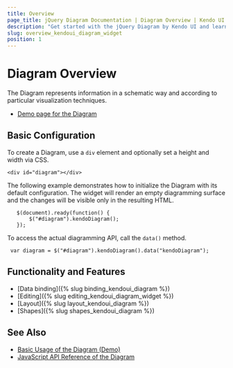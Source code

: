 ```yaml
---
title: Overview
page_title: jQuery Diagram Documentation | Diagram Overview | Kendo UI
description: "Get started with the jQuery Diagram by Kendo UI and learn how to create, initialize, and enable the widget."
slug: overview_kendoui_diagram_widget
position: 1
---
```


# Diagram Overview

The Diagram represents information in a schematic way and according to particular visualization techniques.

* [Demo page for the Diagram](https://demos.telerik.com/kendo-ui/diagram/index)

## Basic Configuration

To create a Diagram, use a `div` element and optionally set a height and width via CSS.

    <div id="diagram"></div>

The following example demonstrates how to initialize the Diagram with its default configuration. The widget will render an empty diagramming surface and the changes will be visible only in the resulting HTML.

       $(document).ready(function() {
           $("#diagram").kendoDiagram();
       });

To access the actual diagramming API, call the `data()` method.

     var diagram = $("#diagram").kendoDiagram().data("kendoDiagram");

## Functionality and Features

* [Data binding]({% slug binding_kendoui_diagram %})
* [Editing]({% slug editing_kendoui_diagram_widget %})
* [Layout]({% slug layout_kendoui_diagram %})
* [Shapes]({% slug shapes_kendoui_diagram %})

## See Also

* [Basic Usage of the Diagram (Demo)](http://demos.telerik.com/kendo-ui/diagram/index)
* [JavaScript API Reference of the Diagram](/api/javascript/dataviz/ui/diagram)
